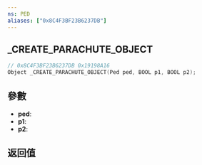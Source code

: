 ```yaml
---
ns: PED
aliases: ["0x8C4F3BF23B6237DB"]
---
```

## _CREATE_PARACHUTE_OBJECT

```c
// 0x8C4F3BF23B6237DB 0x19198A16
Object _CREATE_PARACHUTE_OBJECT(Ped ped, BOOL p1, BOOL p2);
```


## 參數
* **ped**: 
* **p1**: 
* **p2**: 

## 返回值
